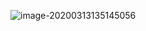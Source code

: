 ![image-20200313135145056](C:\Users\86159\AppData\Roaming\Typora\typora-user-images\image-20200313135145056.png)